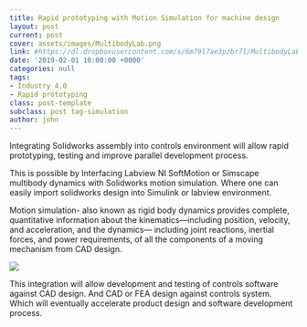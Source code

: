 ```yaml
---
title: Rapid prototyping with Motion Simulation for machine design
layout: post
current: post
cover: assets/images/MultibodyLab.png
link: #https://dl.dropboxusercontent.com/s/6m79l7ae3pzbr7l/MultibodyLab.png?dl=0
date: '2019-02-01 10:00:00 +0000'
categories: null
tags:
- Industry 4.0
- Rapid prototyping
class: post-template
subclass: post tag-simulation
author: john
---
```


Integrating Solidworks assembly into controls environment will allow rapid prototyping, testing and improve parallel development process.

This is possible by Interfacing Labview NI SoftMotion or Simscape multibody dynamics with Solidworks motion simulation. Where one can easily import solidworks design into Simulink or labview environment.

Motion simulation- also known as rigid body dynamics provides complete, quantitative information about the kinematics—including position, velocity, and acceleration, and the dynamics— including joint reactions, inertial forces, and power requirements, of all the components of a moving mechanism from CAD design.

![](https://dl.dropboxusercontent.com/s/6f5b3ljtzewazy7/Multibody.JPG?dl=0)

This integration will allow development and testing of controls software against CAD design. And CAD or FEA design against controls system. Which will eventually accelerate product design and software development process.
